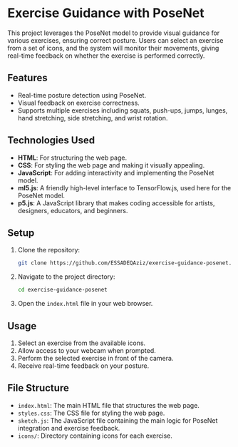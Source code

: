 # Exercise Guidance with PoseNet

This project leverages the PoseNet model to provide visual guidance for various exercises, ensuring correct posture. Users can select an exercise from a set of icons, and the system will monitor their movements, giving real-time feedback on whether the exercise is performed correctly.

## Features

- Real-time posture detection using PoseNet.
- Visual feedback on exercise correctness.
- Supports multiple exercises including squats, push-ups, jumps, lunges, hand stretching, side stretching, and wrist rotation.

## Technologies Used

- **HTML**: For structuring the web page.
- **CSS**: For styling the web page and making it visually appealing.
- **JavaScript**: For adding interactivity and implementing the PoseNet model.
- **ml5.js**: A friendly high-level interface to TensorFlow.js, used here for the PoseNet model.
- **p5.js**: A JavaScript library that makes coding accessible for artists, designers, educators, and beginners.

## Setup

1. Clone the repository:
    ```bash
    git clone https://github.com/ESSADEQAziz/exercise-guidance-posenet.git
    ```
2. Navigate to the project directory:
    ```bash
    cd exercise-guidance-posenet
    ```
3. Open the `index.html` file in your web browser.

## Usage

1. Select an exercise from the available icons.
2. Allow access to your webcam when prompted.
3. Perform the selected exercise in front of the camera.
4. Receive real-time feedback on your posture.

## File Structure

- `index.html`: The main HTML file that structures the web page.
- `styles.css`: The CSS file for styling the web page.
- `sketch.js`: The JavaScript file containing the main logic for PoseNet integration and exercise feedback.
- `icons/`: Directory containing icons for each exercise.

